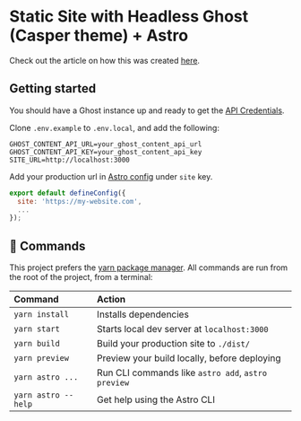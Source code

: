# Static Site with Headless Ghost (Casper theme) + Astro

Check out the article on how this was created [here](https://www.yzlow.com/build-a-custom-static-site-with-headless-ghost-astro).

## Getting started

You should have a Ghost instance up and ready to get the [API Credentials](https://ghost.org/docs/content-api/).

Clone `.env.example` to `.env.local`, and add the following:

```
GHOST_CONTENT_API_URL=your_ghost_content_api_url
GHOST_CONTENT_API_KEY=your_ghost_content_api_key
SITE_URL=http://localhost:3000
```

Add your production url in [Astro config](https://docs.astro.build/en/reference/configuration-reference/#site) under `site` key.

```js
export default defineConfig({
  site: 'https://my-website.com',
  ...
});
```

## 🧞 Commands

This project prefers the [yarn package manager](https://yarnpkg.com/).
All commands are run from the root of the project, from a terminal:

| Command             | Action                                             |
| :------------------ | :------------------------------------------------- |
| `yarn install`      | Installs dependencies                              |
| `yarn start`        | Starts local dev server at `localhost:3000`        |
| `yarn build`        | Build your production site to `./dist/`            |
| `yarn preview`      | Preview your build locally, before deploying       |
| `yarn astro ...`    | Run CLI commands like `astro add`, `astro preview` |
| `yarn astro --help` | Get help using the Astro CLI                       |
